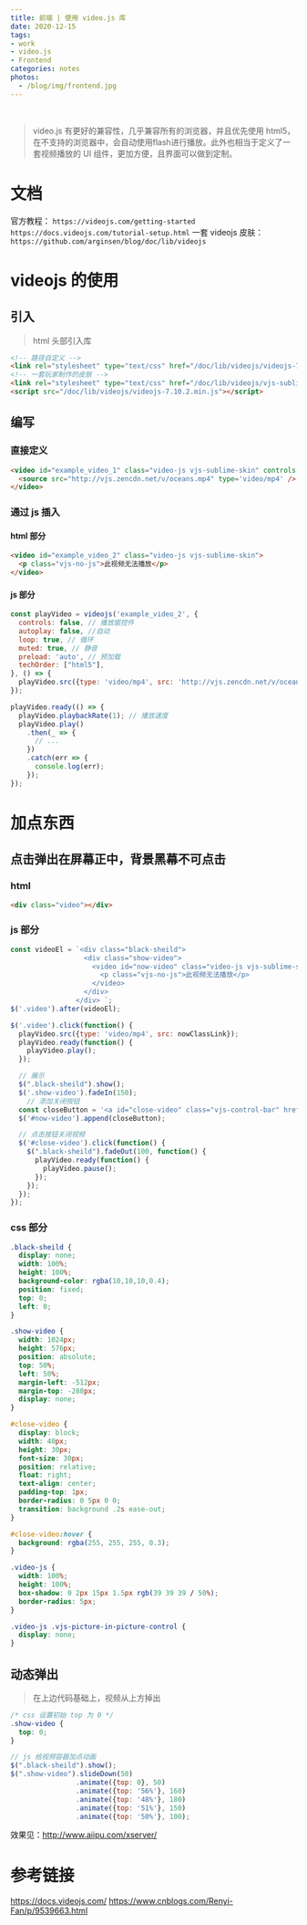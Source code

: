 ```yaml
---
title: 前端 | 使用 video.js 库
date: 2020-12-15
tags: 
- work
- video.js
- Frontend
categories: notes
photos:
  - /blog/img/frontend.jpg
---
```


<br>
<!--more-->

> video.js 有更好的兼容性，几乎兼容所有的浏览器，并且优先使用 html5，在不支持的浏览器中，会自动使用flash进行播放。此外也相当于定义了一套视频播放的 UI 组件，更加方便，且界面可以做到定制。

# 文档

官方教程：
  `https://videojs.com/getting-started`
  `https://docs.videojs.com/tutorial-setup.html`
一套 videojs 皮肤：
  `https://github.com/arginsen/blog/doc/lib/videojs`

# videojs 的使用

## 引入

> html 头部引入库

```html
<!-- 路径自定义 -->
<link rel="stylesheet" type="text/css" href="/doc/lib/videojs/videojs-7.10.2.min.css" />
<!-- 一套玩家制作的皮肤 -->
<link rel="stylesheet" type="text/css" href="/doc/lib/videojs/vjs-sublime-skin.min.css">
<script src="/doc/lib/videojs/videojs-7.10.2.min.js"></script>
```


## 编写

### 直接定义

```html
<video id="example_video_1" class="video-js vjs-sublime-skin" controls width="640" height="264">
  <source src="http://vjs.zencdn.net/v/oceans.mp4" type='video/mp4' />
</video> 
```

### 通过 js 插入

#### html 部分

```html
<video id="example_video_2" class="video-js vjs-sublime-skin">
  <p class="vjs-no-js">此视频无法播放</p>
</video>
```

#### js 部分

```js
const playVideo = videojs('example_video_2', {
  controls: false, // 播放窗控件
  autoplay: false, //自动
  loop: true, // 循环
  muted: true, // 静音
  preload: 'auto', // 预加载
  techOrder: ["html5"],
}, () => {
  playVideo.src({type: 'video/mp4', src: 'http://vjs.zencdn.net/v/oceans.mp4'});
});

playVideo.ready(() => {
  playVideo.playbackRate(1); // 播放速度
  playVideo.play()
    .then(_ => {
      // ...
    })
    .catch(err => {
      console.log(err);
    });
});
```

# 加点东西

## 点击弹出在屏幕正中，背景黑幕不可点击

### html

```html
<div class="video"></div>
```

### js 部分

```js
const videoEl = `<div class="black-sheild">
                  <div class="show-video">
                    <video id="now-video" class="video-js vjs-sublime-skin">
                      <p class="vjs-no-js">此视频无法播放</p>
                    </video> 
                  </div>
                </div> `;
$('.video').after(videoEl);

$('.video').click(function() {
  playVideo.src({type: 'video/mp4', src: nowClassLink});
  playVideo.ready(function() {
    playVideo.play();
  });

  // 展示
  $(".black-sheild").show();
  $('.show-video').fadeIn(150);
    // 添加关闭按钮
  const closeButton = '<a id="close-video" class="vjs-control-bar" href="javascript:;">×</a>';
  $('#now-video').append(closeButton);

  // 点击按钮关闭视频
  $('#close-video').click(function() {
    $(".black-sheild").fadeOut(100, function() {
      playVideo.ready(function() {
        playVideo.pause();
      });
    });
  });
});
```

### css 部分

```css
.black-sheild {
  display: none;
  width: 100%;
  height: 100%;
  background-color: rgba(10,10,10,0.4);
  position: fixed;
  top: 0;
  left: 0;
}

.show-video {
  width: 1024px;
  height: 576px;
  position: absolute;
  top: 50%;
  left: 50%;
  margin-left: -512px;
  margin-top: -288px;
  display: none;
}

#close-video {
  display: block;
  width: 40px;
  height: 30px;
  font-size: 30px;
  position: relative;
  float: right;
  text-align: center;
  padding-top: 1px;
  border-radius: 0 5px 0 0;
  transition: background .2s ease-out;
}

#close-video:hover {
  background: rgba(255, 255, 255, 0.3);
}

.video-js {
  width: 100%;
  height: 100%;
  box-shadow: 0 2px 15px 1.5px rgb(39 39 39 / 50%);
  border-radius: 5px;
}

.video-js .vjs-picture-in-picture-control {
  display: none;
}
```

## 动态弹出

> 在上边代码基础上，视频从上方掉出

```css
/* css 设置初始 top 为 0 */
.show-video {
  top: 0;
}
```

```js
// js 给视频容器加点动画
$(".black-sheild").show();
$(".show-video").slideDown(50)
                .animate({top: 0}, 50)
                .animate({top: '56%'}, 160)
                .animate({top: '48%'}, 180)
                .animate({top: '51%'}, 150)
                .animate({top: '50%'}, 100);
```

效果见：http://www.aiipu.com/xserver/

# 参考链接

https://docs.videojs.com/
https://www.cnblogs.com/Renyi-Fan/p/9539663.html
